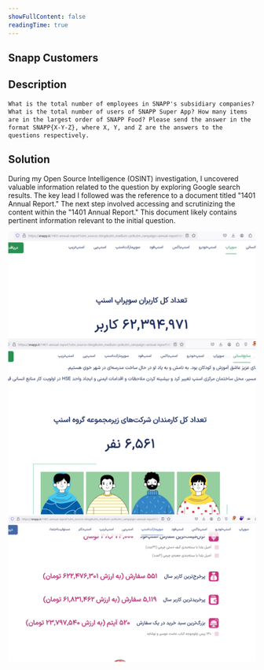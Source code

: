 ```yaml
---
showFullContent: false
readingTime: true
---
```


## Snapp Customers

## Description

```SNAPP Customers
What is the total number of employees in SNAPP's subsidiary companies? What is the total number of users of SNAPP Super App? How many items are in the largest order of SNAPP Food? Please send the answer in the format SNAPP{X-Y-Z}, where X, Y, and Z are the answers to the questions respectively.
```

## Solution
During my Open Source Intelligence (OSINT) investigation, I uncovered valuable information related to the question by exploring Google search results. The key lead I followed was the reference to a document titled "1401 Annual Report." The next step involved accessing and scrutinizing the content within the "1401 Annual Report." This document likely contains pertinent information relevant to the initial question. 

![Untitled](33333.PNG)
![Untitled](44444.PNG)
![Untitled](55555.PNG)